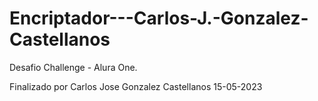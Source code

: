 # Encriptador---Carlos-J.-Gonzalez-Castellanos

Desafio Challenge - Alura One.

Finalizado por Carlos Jose Gonzalez Castellanos
15-05-2023
